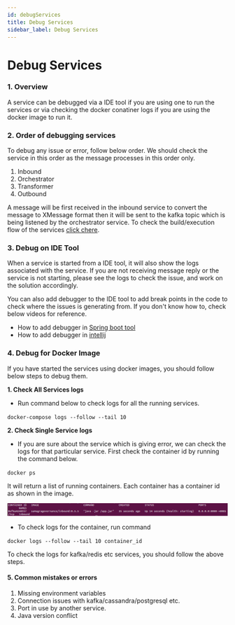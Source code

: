 ```yaml
---
id: debugServices
title: Debug Services
sidebar_label: Debug Services
---
```


# Debug Services

### 1. Overview

A service can be debugged via a IDE tool if you are using one to run the services or via checking the docker conatiner logs if you are using the docker image to run it.

### 2. Order of debugging services

To debug any issue or error, follow below order. We should check the service in this order as the message processes in this order only.

1. Inbound
2. Orchestrator
3. Transformer
4. Outbound

A message will be first received in the inbound service to convert the message to XMessage format then it will be sent to the kafka topic which is being listened by the orchestrator service. To check the build/execution flow of the services [click chere](build-execution-flow.md).

### 3. Debug on IDE Tool

When a service is started from a IDE tool, it will also show the logs associated with the service. If you are not receiving message reply or the service is not starting, please see the logs to check the issue, and work on the solution accordingly.

You can also add debugger to the IDE tool to add break points in the code to check where the issues is generating from. If you don't know how to, check below videos for reference.

* How to add debugger in [Spring boot tool](https://www.youtube.com/watch?v=w5woL3znVuA)
* How to add debugger in [intellij](https://www.youtube.com/watch?v=1bCgzjatcr4)

### 4. Debug for Docker Image

If you have started the services using docker images, you should follow below steps to debug them.

**1. Check All Services logs**

* Run command below to check logs for all the running services.

`docker-compose logs --follow --tail 10`

**2. Check Single Service logs**

* If you are sure about the service which is giving error, we can check the logs for that particular service. First check the container id by running the command below.

`docker ps`

It will return a list of running containers. Each container has a container id as shown in the image.

![](../../media/docker-ps.png)

* To check logs for the container, run command

`docker logs --follow --tail 10 container_id`

To check the logs for kafka/redis etc services, you should follow the above steps.

#### 5. Common mistakes or errors

1. Missing environment variables
2. Connection issues with kafka/cassandra/postgresql etc.
3. Port in use by another service.
4. Java version conflict
